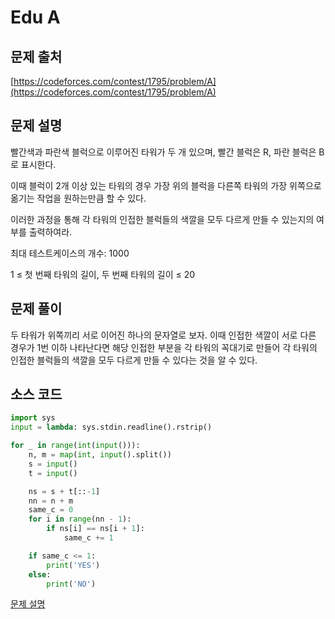 # Edu A

## 문제 출처

[https://codeforces.com/contest/1795/problem/A](https://codeforces.com/contest/1795/problem/A)

## 문제 설명

빨간색과 파란색 블럭으로 이루어진 타워가 두 개 있으며, 빨간 블럭은 R, 파란 블럭은 B로 표시한다.

이때 블럭이 2개 이상 있는 타워의 경우 가장 위의 블럭을 다른쪽 타워의 가장 위쪽으로 옮기는 작업을 원하는만큼 할 수 있다.

이러한 과정을 통해 각 타워의 인접한 블럭들의 색깔을 모두 다르게 만들 수 있는지의 여부를 출력하여라.

최대 테스트케이스의 개수: 1000

1 ≤ 첫 번째 타워의 길이, 두 번째 타워의 길이 ≤ 20

## 문제 풀이

두 타워가 위쪽끼리 서로 이어진 하나의 문자열로 보자. 이때 인접한 색깔이 서로 다른 경우가 1번 이하 나타난다면 해당 인접한 부분을 각 타워의 꼭대기로 만들어 각 타워의 인접한 블럭들의 색깔을 모두 다르게 만들 수 있다는 것을 알 수 있다.

## 소스 코드

```python
import sys
input = lambda: sys.stdin.readline().rstrip()

for _ in range(int(input())):
    n, m = map(int, input().split())
    s = input()
    t = input()

    ns = s + t[::-1]
    nn = n + m
    same_c = 0
    for i in range(nn - 1):
        if ns[i] == ns[i + 1]:
            same_c += 1

    if same_c <= 1:
        print('YES')
    else:
        print('NO')
```

[문제 설명](https://www.notion.so/5aff98a417874b9aad73d27efc49768b)